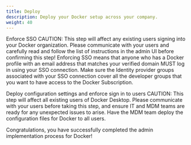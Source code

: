 ```yaml
---
title: Deploy 
description: Deploy your Docker setup across your company.
weight: 40
---
```


Enforce SSO
CAUTION: This step will affect any existing users signing into your Docker organization.  Please communicate with your users and carefully read and follow the list of instructions in the admin UI before confirming this step!  Enforcing SSO means that anyone who has a Docker profile with an email address that matches your verified domain MUST log in using your SSO connection.  Make sure the Identity provider groups associated with your SSO connection cover all the developer groups that you want to have access to the Docker Subscription.

Deploy configuration settings and enforce sign in to users
CAUTION: This step will affect all existing users of Docker Desktop.  Please communicate with your users before taking this step, and ensure IT and MDM teams are ready for any unexpected issues to arise.  Have the MDM team deploy the configuration files for Docker to all users.  

Congratulations, you have successfully completed the admin implementation process for Docker!  

